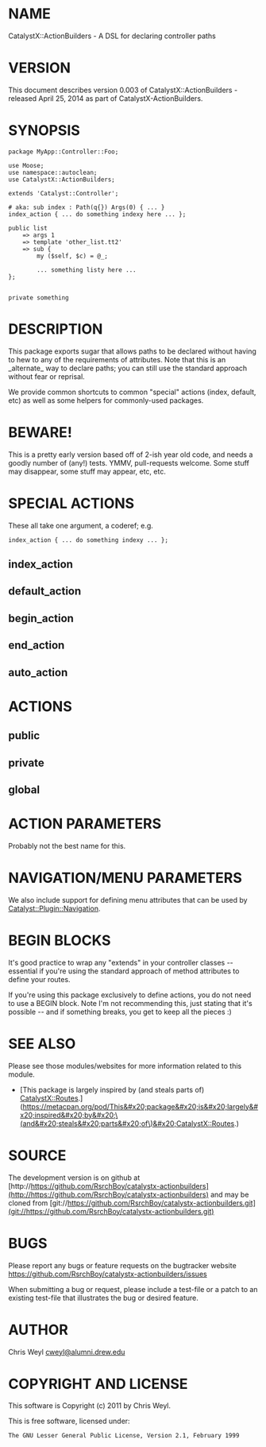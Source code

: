 # NAME

CatalystX::ActionBuilders - A DSL for declaring controller paths

# VERSION

This document describes version 0.003 of CatalystX::ActionBuilders - released April 25, 2014 as part of CatalystX-ActionBuilders.

# SYNOPSIS

    package MyApp::Controller::Foo;

    use Moose;
    use namespace::autoclean;
    use CatalystX::ActionBuilders;

    extends 'Catalyst::Controller';

    # aka: sub index : Path(q{}) Args(0) { ... }
    index_action { ... do something indexy here ... };

    public list
        => args 1
        => template 'other_list.tt2'
        => sub {
            my ($self, $c) = @_;

            ... something listy here ...
    };


    private something

# DESCRIPTION

This package exports sugar that allows paths to be declared
without having to hew to any of the requirements of attributes. Note that this
is an \_alternate\_ way to declare paths; you can still use the standard approach
without fear or reprisal.

We provide common shortcuts to common "special" actions (index, default, etc)
as well as some helpers for commonly-used packages.

# BEWARE!

This is a pretty early version based off of 2-ish year old code, and needs a
goodly number of (any!) tests.  YMMV, pull-requests welcome.  Some stuff may
disappear, some stuff may appear, etc, etc.

# SPECIAL ACTIONS

These all take one argument, a coderef; e.g.

    index_action { ... do something indexy ... };

## index\_action

## default\_action

## begin\_action

## end\_action

## auto\_action

# ACTIONS

## public

## private

## global

# ACTION PARAMETERS

Probably not the best name for this.

# NAVIGATION/MENU PARAMETERS

We also include support for defining menu attributes that can be used by
[Catalyst::Plugin::Navigation](https://metacpan.org/pod/Catalyst::Plugin::Navigation).

# BEGIN BLOCKS

It's good practice to wrap any "extends" in your controller classes --
essential if you're using the standard approach of method attributes to define
your routes.

If you're using this package exclusively to define actions, you do not need to
use a BEGIN block.  Note I'm not recommending this, just stating that it's
possible -- and if something breaks, you get to keep all the pieces :)

# SEE ALSO

Please see those modules/websites for more information related to this module.

- [This package is largely inspired by (and steals parts of) [CatalystX::Routes](https://metacpan.org/pod/CatalystX::Routes).](https://metacpan.org/pod/This&#x20;package&#x20;is&#x20;largely&#x20;inspired&#x20;by&#x20;\(and&#x20;steals&#x20;parts&#x20;of\)&#x20;CatalystX::Routes.)

# SOURCE

The development version is on github at [http://https://github.com/RsrchBoy/catalystx-actionbuilders](http://https://github.com/RsrchBoy/catalystx-actionbuilders)
and may be cloned from [git://https://github.com/RsrchBoy/catalystx-actionbuilders.git](git://https://github.com/RsrchBoy/catalystx-actionbuilders.git)

# BUGS

Please report any bugs or feature requests on the bugtracker website
https://github.com/RsrchBoy/catalystx-actionbuilders/issues

When submitting a bug or request, please include a test-file or a
patch to an existing test-file that illustrates the bug or desired
feature.

# AUTHOR

Chris Weyl <cweyl@alumni.drew.edu>

# COPYRIGHT AND LICENSE

This software is Copyright (c) 2011 by Chris Weyl.

This is free software, licensed under:

    The GNU Lesser General Public License, Version 2.1, February 1999
